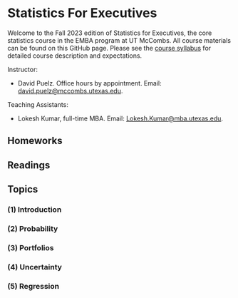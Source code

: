 # Statistics For Executives
Welcome to the Fall 2023 edition of Statistics for Executives, the core statistics course in the EMBA program at UT McCombs. All course materials can be found on this GitHub page.  Please see the [course syllabus](syllabus.pdf) for detailed course description and expectations.

Instructor:  
- David Puelz.  Office hours by appointment. Email: david.puelz@mccombs.utexas.edu.

Teaching Assistants:
- Lokesh Kumar, full-time MBA. Email: Lokesh.Kumar@mba.utexas.edu.

## Homeworks

## Readings

## Topics

### (1) Introduction

### (2) Probability

### (3) Portfolios

### (4) Uncertainty

### (5) Regression